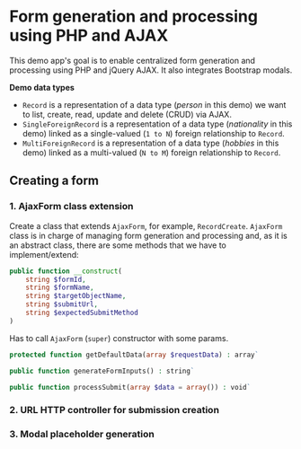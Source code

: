 # Form generation and processing using PHP and AJAX

This demo app's goal is to enable centralized form generation and processing using PHP and jQuery AJAX. It also integrates Bootstrap modals.

**Demo data types**

- `Record` is a representation of a data type (_person_ in this demo) we want to list, create, read, update and delete (CRUD) via AJAX.
- `SingleForeignRecord` is a representation of a data type (_nationality_ in this demo) linked as a single-valued (`1 to N`) foreign relationship to `Record`.
- `MultiForeignRecord` is a representation of a data type (_hobbies_ in this demo) linked as a multi-valued (`N to M`) foreign relationship to `Record`.

## Creating a form

### 1. AjaxForm class extension

Create a class that extends `AjaxForm`, for example, `RecordCreate`. `AjaxForm` class is in charge of managing form generation and processing and, as it is an abstract class, there are some methods that we have to implement/extend:

```php
public function __construct(
    string $formId,
    string $formName,
    string $targetObjectName,
    string $submitUrl,
    string $expectedSubmitMethod
)
```

Has to call `AjaxForm` (`super`) constructor with some params.

```php
protected function getDefaultData(array $requestData) : array`
```



```php
public function generateFormInputs() : string`
```



```php
public function processSubmit(array $data = array()) : void`
```

### 2. URL HTTP controller for submission creation

### 3. Modal placeholder generation